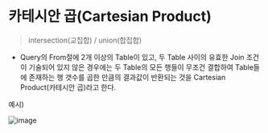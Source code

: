 # 카테시안 곱(Cartesian Product)
> intersection(교집합) / union(합집합)

- Query의 From절에 2개 이상의 Table이 있고, 두 Table 사이의 유효한 Join 조건이 기술되어 있지 않은 경우에는 두 Table의 모든 행들이 무조건 결합하여 Table들에 존재하는 행 갯수를 곱한 만큼의 결과값이 반환되는 것을 Cartesian Product(카테시안 곱)라고 한다.


예시)

![image](https://user-images.githubusercontent.com/43158502/126481042-88f925de-1787-4eb6-8586-b87ac03cea66.png)

